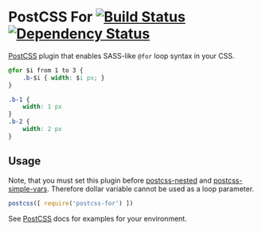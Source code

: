 # PostCSS For [![Build Status](https://travis-ci.org/antyakushev/postcss-for.svg)][ci] [![Dependency Status](https://gemnasium.com/antyakushev/postcss-default-unit.svg)][deps]

[PostCSS] plugin that enables SASS-like `@for` loop syntax in your CSS.

```css
@for $i from 1 to 3 { 
    .b-$i { width: $i px; } 
}
```

```css
.b-1 {
    width: 1 px
}
.b-2 {
    width: 2 px
}
```

## Usage

Note, that you must set this plugin before [postcss-nested]
and [postcss-simple-vars]. Therefore dollar variable cannot be used as a loop parameter.

```js
postcss([ require('postcss-for') ])
```

See [PostCSS] docs for examples for your environment.

[PostCSS]:             https://github.com/postcss/postcss
[postcss-nested]:      https://github.com/postcss/postcss-nested
[postcss-simple-vars]: https://github.com/postcss/postcss-simple-vars
[ci]:       https://travis-ci.org/antyakushev/postcss-for
[deps]:     https://gemnasium.com/antyakushev/postcss-for
[npm]:      http://badge.fury.io/js/postcss-for
